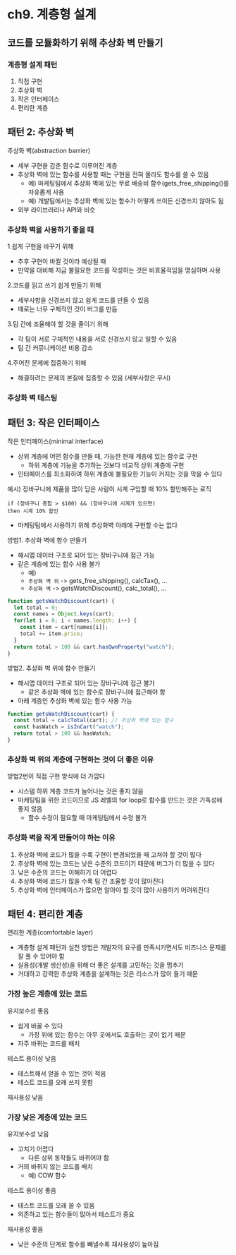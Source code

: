 # ch9. 계층형 설계

## 코드를 모듈화하기 위해 추상화 벽 만들기

### 계층형 설계 패턴
1. 직접 구현
2. 추상화 벽
3. 작은 인터페이스
4. 편리한 계층

## 패턴 2: 추상화 벽
추상화 벽(abstraction barrier)
- 세부 구현을 감춘 함수로 이루어진 계층
- 추상화 벽에 있는 함수를 사용할 때는 구현을 전혀 몰라도 함수를 쓸 수 있음
  - 예) 마케팅팀에서 추상화 벽에 있는 무료 배송비 함수(gets_free_shipping()를 자유롭게 사용
  - 예) 개발팀에서는 추상화 벽에 있는 함수가 어떻게 쓰이든 신경쓰지 않아도 됨
- 외부 라이브러리나 API와 비슷

### 추상화 벽을 사용하기 좋을 때
1.쉽게 구현을 바꾸기 위해
- 추후 구현이 바뀔 것이라 예상될 때
- 만약을 대비해 지금 불필요한 코드를 작성하는 것은 비효율적임을 명심하며 사용

2.코드를 읽고 쓰기 쉽게 만들기 위해
- 세부사항을 신경쓰지 않고 쉽게 코드를 만들 수 있음
- 때로는 너무 구체적인 것이 버그를 만듬

3.팀 간에 조율해야 할 것을 줄이기 위해
- 각 팀이 서로 구체적인 내용을 서로 신경쓰지 않고 일할 수 있음
- 팀 간 커뮤니케이션 비용 감소

4.주어진 문제에 집중하기 위해
- 해결하려는 문제의 본질에 집중할 수 있음 (세부사항은 무시)

### 추상화 벽 테스팅

## 패턴 3: 작은 인터페이스
작은 인터페이스(minimal interface)
- 상위 계층에 어떤 함수를 만들 때, 가능한 현재 계층에 있는 함수로 구현
  - 하위 계층에 기능을 추가하는 것보다 비교적 상위 계층에 구현
- 인터페이스를 최소화하여 하위 계층에 불필요한 기능이 커지는 것을 막을 수 있다

예시) 장바구니에 제품을 많이 담은 사람이 시계 구입할 때 10% 할인해주는 로직
```
if (장바구니 총합 > $100) && (장바구니에 시계가 있으면)
then 시계 10% 할인
```
- 마케팅팀에서 사용하기 위해 추상화벽 아래에 구현할 수는 없다

방법1. 추상화 벽에 함수 만들기
- 해시맵 데이터 구조로 되어 있는 장바구니에 접근 가능
- 같은 계층에 있는 함수 사용 불가
  - 예)
  - `추상화 벽 위` -> gets_free_shipping(), calcTax(), ...
  - `추상화 벽` -> getsWatchDiscount(), calc_total(), ...
```js
function getsWatchDiscount(cart) {
  let total = 0;
  const names = Object.keys(cart);
  for(let i = 0; i < names.length; i++) {
    const item = cart[names[i]];
    total += item.price;
  }
  return total > 100 && cart.hasOwnProperty("watch");
}
```

방법2. 추상화 벽 위에 함수 만들기
- 해시맵 데이터 구조로 되어 있는 장바구니에 접근 불가
  - 같은 추상화 벽에 있는 함수로 장바구니에 접근해야 함
- 아래 계층인 추상화 벽에 있는 함수 사용 가능
```js
function getsWatchDiscount(cart) {
  const total = calcTotal(cart); // 추상화 벽에 있는 함수
  const hasWatch = isInCart("watch");
  return total > 100 && hasWatch;
}
```

### 추상화 벽 위의 계층에 구현하는 것이 더 좋은 이유
방법2번이 직접 구현 방식에 더 가깝다
- 시스템 하위 계층 코드가 늘어나는 것은 좋지 않음
- 마케팅팀을 위한 코드이므로 JS 레벨의 for loop로 함수를 만드는 것은 가독성에 좋지 않음
  - 함수 수정이 필요할 때 마케팅팀에서 수정 불가

### 추상화 벽을 작게 만들어야 하는 이유
1. 추상화 벽에 코드가 많을 수록 구현이 변경되었을 때 고쳐야 할 것이 많다
2. 추상화 벽에 있는 코드는 낮은 수준의 코드이기 때문에 버그가 더 많을 수 있다
3. 낮은 수준의 코드는 이해하기 더 어렵다
4. 추상화 벽에 코드가 많을 수록 팀 간 조율할 것이 많아진다
5. 추상화 벽에 인터페이스가 많으면 알아야 할 것이 많아 사용하기 어려워진다

## 패턴 4: 편리한 계층
편리한 계층(comfortable layer)
- 계층형 설계 패턴과 실천 방법은 개발자의 요구를 만족시키면서도 비즈니스 문제를 잘 풀 수 있어야 함
- 실용성(개발 생산성)을 위해 더 좋은 설계를 고민하는 것을 멈추기
- 거대하고 강력한 추상화 계층을 설계하는 것은 리소스가 많이 들기 때문

### 가장 높은 계층에 있는 코드
유지보수성 좋음
- 쉽게 바꿀 수 있다
  - 가장 위에 있는 함수는 아무 곳에서도 호출하는 곳이 없기 때문
- 자주 바뀌는 코드를 배치

테스트 용이성 낮음
- 테스트해서 얻을 수 있는 것이 적음
- 테스트 코드를 오래 쓰지 못함

재사용성 낮음

### 가장 낮은 계층에 있는 코드
유지보수성 낮음
- 고치기 어렵다
  - 다른 상위 동작들도 바뀌어야 함
- 거의 바뀌지 않는 코드를 배치
  - 예) COW 함수

테스트 용이성 좋음
  - 테스트 코드를 오래 쓸 수 있음
  - 의존하고 있는 함수들이 많아서 테스트가 중요

재사용성 좋음
- 낮은 수준의 단계로 함수를 빼낼수록 재사용성이 높아짐